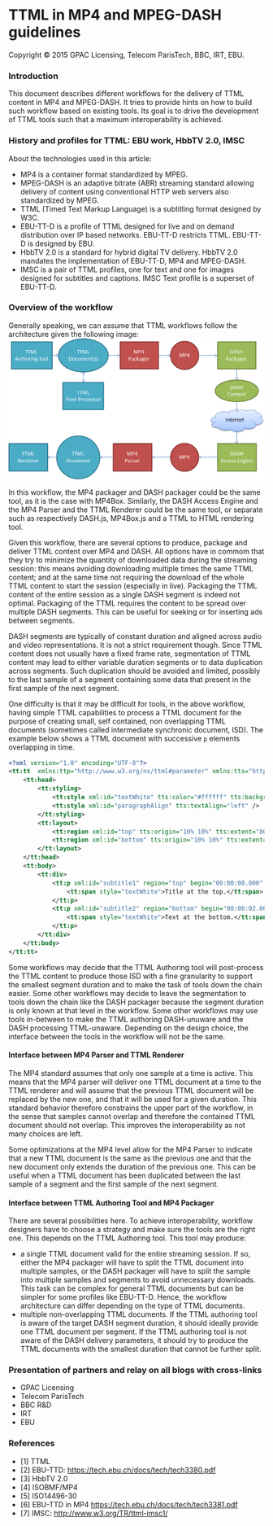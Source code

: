 # TTML in MP4 and MPEG-DASH guidelines

Copyright © 2015 GPAC Licensing, Telecom ParisTech, BBC, IRT, EBU.

### Introduction

This document describes different workflows for the delivery of TTML content in MP4 and MPEG-DASH. It tries to provide hints on how to build such workflow based on existing tools. Its goal is to drive the development of TTML tools such that a maximum interoperability is achieved.

### History and profiles for TTML: EBU work, HbbTV 2.0, IMSC

About the technologies used in this article:
 - MP4 is a container format standardized by MPEG.
 - MPEG-DASH is an adaptive bitrate (ABR) streaming standard allowing delivery of content using conventional HTTP web servers also standardized by MPEG.
 - TTML (Timed Text Markup Language) is a subtitling format designed by W3C.
 - EBU-TT-D is a profile of TTML designed for live and on demand distribution over IP based networks. EBU-TT-D restricts TTML. EBU-TT-D is designed by EBU.
 - HbbTV 2.0 is a standard for hybrid digital TV delivery. HbbTV 2.0 mandates the implementation of EBU-TT-D, MP4 and MPEG-DASH.
 - IMSC is a pair of TTML profiles, one for text and one for images designed for subtitles and captions. IMSC Text profile is a superset of EBU-TT-D.

### Overview of the workflow
Generally speaking, we can assume that TTML workflows follow the architecture given the following image:
![Image of Workflow](/TTMLWorkflow.png)

In this workflow, the MP4 packager and DASH packager could be the same tool, as it is the case with MP4Box. Similarly, the DASH Access Engine and the MP4 Parser and the TTML Renderer could be the same tool, or separate such as respectively DASH.js, MP4Box.js and a TTML to HTML rendering tool.

Given this workflow, there are several options to produce, package and deliver TTML content over MP4 and DASH. All options have in commom that they try to minimize the quantity of downloaded data during the streaming session: this means avoiding downloading multiple times the same TTML content; and at the same time not requiring the download of the whole TTML content to start the session (especially in live). Packaging the TTML content of the entire session as a single DASH segment is indeed not optimal. Packaging of the TTML requires the content to be spread over multiple DASH segments. This can be useful for seeking or for inserting ads between segments. 

DASH segments are typically of constant duration and aligned across audio and video representations. It is not a strict requirement though. Since TTML content does not usually have a fixed frame rate, segmentation of TTML content may lead to either variable duration segments or to data duplication across segments. Such duplication should be avoided and limited, possibly to the last sample of a segment containing some data that present in the first sample of the next segment. 

One difficulty is that it may be difficult for tools, in the above workflow, having simple TTML capabilities to process a TTML document for the purpose of creating small, self contained, non overlapping TTML documents (sometimes called intermediate synchronic document, ISD). The example below shows a TTML document with successive `p` elements overlapping in time. 

```xml
<?xml version="1.0" encoding="UTF-8"?>
<tt:tt  xmlns:ttp="http://www.w3.org/ns/ttml#parameter" xmlns:tts="http://www.w3.org/ns/ttml#styling" xmlns:tt="http://www.w3.org/ns/ttml" ttp:timeBase="media" xml:lang="de" ttp:cellResolution="50 30">
	<tt:head>
		<tt:styling>
			<tt:style xml:id="textWhite" tts:color="#ffffff" tts:backgroundColor="#000000" tts:fontSize="160%" tts:fontFamily="monospace" />
			<tt:style xml:id="paragraphAlign" tts:textAlign="left" />
		</tt:styling>
		<tt:layout>
			<tt:region xml:id="top" tts:origin="10% 10%" tts:extent="80% 80%" tts:displayAlign="before"/>
			<tt:region xml:id="bottom" tts:origin="10% 10%" tts:extent="80% 80%" tts:displayAlign="after" />	
		</tt:layout>
	</tt:head>
	<tt:body>
		<tt:div>
			<tt:p xml:id="subtitle1" region="top" begin="00:00:00.000" end="00:00:04.000" style="paragraphAlign">
				<tt:span style="textWhite">Title at the top.</tt:span>
			</tt:p>
			<tt:p xml:id="subtitle2" region="bottom" begin="00:00:02.000" end="00:00:06.000" style="paragraphAlign">
				<tt:span style="textWhite">Text at the bottom.</tt:span>
			</tt:p>
		</tt:div>
	</tt:body>
</tt:tt>
```

Some workflows may decide that the TTML Authoring tool will post-process the TTML content to produce those ISD with a fine granularity to support the smallest segment duration and to make the task of tools down the chain easier. Some other workflows may decide to leave the segmentation to tools down the chain like the DASH packager because the segment duration is only known at that level in the workflow. Some other workflows may use tools in-between to make the TTML authoring DASH-unuware and the DASH processing TTML-unaware. Depending on the design choice, the interface between the tools in the workflow will not be the same.

#### Interface between MP4 Parser and TTML Renderer
The MP4 standard assumes that only one sample at a time is active. This means that the MP4 parser will deliver one TTML document at a time to the TTML renderer and will assume that the previous TTML document will be replaced by the new one, and that it will be used for a given duration. This standard behavior therefore constrains the upper part of the workflow, in the sense that samples cannot overlap and therefore the contained TTML document should not overlap. This improves the interoperability as not many choices are left.

Some optimizations at the MP4 level allow for the MP4 Parser to indicate that a new TTML document is the same as the previous one and that the new document only extends the duration of the previous one. This can be useful when a TTML document has been duplicated between the last sample of a segment and the first sample of the next segment.

#### Interface between TTML Authoring Tool and MP4 Packager
There are several possibilities here. To achieve interoperability, workflow designers have to choose a strategy and make sure the tools are the right one. This depends on the TTML Authoring tool. This tool may produce:
  - a single TTML document valid for the entire streaming session. If so, either the MP4 packager will have to split the TTML document into multiple samples, or the DASH packager will have to split the sample into multiple samples and segments to avoid unnecessary downloads. This task can be complex for general TTML documents but can be simpler for some profiles like EBU-TT-D. Hence, the workflow architecture can differ depending on the type of TTML documents.
  - multiple non-overlapping TTML documents. If the TTML authoring tool is aware of the target DASH segment duration, it should ideally provide one TTML document per segment. If the TTML authoring tool is not aware of the DASH delivery parameters, it should try to produce the TTML documents with the smallest duration that cannot be further split. 

### Presentation of partners and relay on all blogs with cross-links
 - GPAC Licensing
 - Telecom ParisTech
 - BBC R&D
 - IRT
 - EBU

### References
 - [1] TTML
 - [2] EBU-TTD: https://tech.ebu.ch/docs/tech/tech3380.pdf
 - [3] HbbTV 2.0
 - [4] ISOBMF/MP4
 - [5] ISO14496-30
 - [6] EBU-TTD in MP4 https://tech.ebu.ch/docs/tech/tech3381.pdf
 - [7] IMSC: http://www.w3.org/TR/ttml-imsc1/
